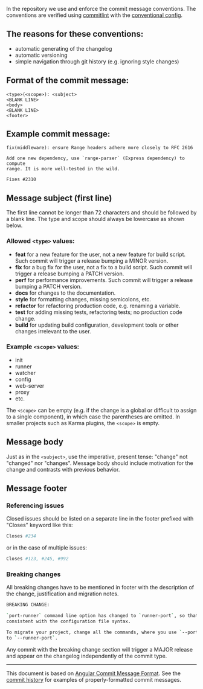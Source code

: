 
In the repository we use and enforce the commit message conventions. The conventions are verified using [commitlint] with the [conventional config](https://github.com/conventional-changelog/commitlint/tree/master/%40commitlint/config-conventional).

## The reasons for these conventions:
- automatic generating of the changelog
- automatic versioning
- simple navigation through git history (e.g. ignoring style changes)

## Format of the commit message:
```
<type>(<scope>): <subject>
<BLANK LINE>
<body>
<BLANK LINE>
<footer>
```

## Example commit message:

```
fix(middleware): ensure Range headers adhere more closely to RFC 2616

Add one new dependency, use `range-parser` (Express dependency) to compute
range. It is more well-tested in the wild.

Fixes #2310
```

## Message subject (first line)
The first line cannot be longer than 72 characters and should be followed by a blank line. The type and scope should always be lowercase as shown below.

### Allowed `<type>` values:

* **feat** for a new feature for the user, not a new feature for build script. Such commit will trigger a release bumping a MINOR version.
* **fix** for a bug fix for the user, not a fix to a build script. Such commit will trigger a release bumping a PATCH version.
* **perf** for performance improvements. Such commit will trigger a release bumping a PATCH version.
* **docs** for changes to the documentation.
* **style** for formatting changes, missing semicolons, etc.
* **refactor** for refactoring production code, e.g. renaming a variable.
* **test** for adding missing tests, refactoring tests; no production code change.
* **build** for updating build configuration, development tools or other changes irrelevant to the user.

### Example `<scope>` values:

* init
* runner
* watcher
* config
* web-server
* proxy
* etc.

The `<scope>` can be empty (e.g. if the change is a global or difficult
to assign to a single component), in which case the parentheses are
omitted. In smaller projects such as Karma plugins, the `<scope>` is empty.

## Message body

Just as in the `<subject>`, use the imperative, present tense: "change" not "changed" nor "changes". Message body should include motivation for the change and contrasts with previous behavior.

## Message footer

### Referencing issues
Closed issues should be listed on a separate line in the footer prefixed with "Closes" keyword like this:
```bash
Closes #234
```
or in the case of multiple issues:
```bash
Closes #123, #245, #992
```
### Breaking changes

All breaking changes have to be mentioned in footer with the
description of the change, justification and migration notes.
```bash
BREAKING CHANGE:

`port-runner` command line option has changed to `runner-port`, so that it is
consistent with the configuration file syntax.

To migrate your project, change all the commands, where you use `--port-runner`
to `--runner-port`.
```

Any commit with the breaking change section will trigger a MAJOR release and appear on the changelog independently of the commit type.

---

This document is based on [Angular Commit Message Format]. See the [commit history] for examples of properly-formatted commit messages.

[commitlint]: https://conventional-changelog.github.io/commitlint/
[Angular config]: https://www.npmjs.com/package/@commitlint/config-angular
[Angular Commit Message Format]: https://github.com/angular/angular/blob/master/CONTRIBUTING.md#commit
[commit history]: https://github.com/karma-runner/karma/commits/master
<!--stackedit_data:
eyJoaXN0b3J5IjpbLTc1OTIyNTg4MiwtOTI5MDgzMjQ2XX0=
-->